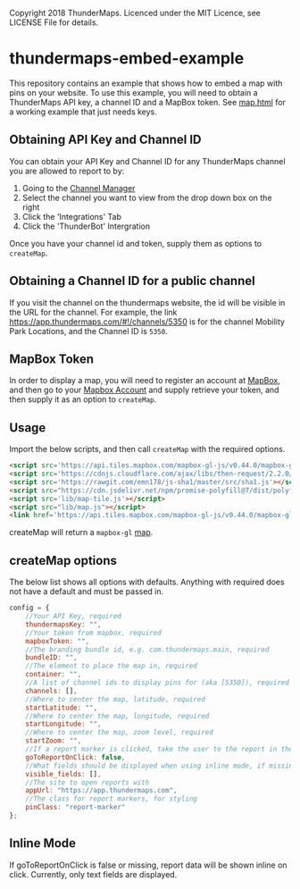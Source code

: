 Copyright 2018 ThunderMaps. Licenced under the MIT Licence, see LICENSE File for details.
# thundermaps-embed-example
This repository contains an example that shows how to embed a map with pins on your website.
To use this example, you will need to obtain a ThunderMaps API key, a channel ID and a MapBox token.
See [map.html](map.html) for a working example that just needs keys. 

Obtaining API Key and Channel ID
--------------------------------
You can obtain your API Key and Channel ID for any ThunderMaps channel you are allowed to report to by:

1. Going to the [Channel Manager](https://app.thundermaps.com/#!/channel-manager)
1. Select the channel you want to view from the drop down box on the right
1. Click the 'Integrations' Tab
1. Click the 'ThunderBot' Intergration

Once you have your channel id and token, supply them as options to `createMap`.

Obtaining a Channel ID for a public channel
-------------------------------------------
If you visit the channel on the thundermaps website, the id will be visible in the URL for the channel.
For example, the link <https://app.thundermaps.com/#!/channels/5350> is for the channel Mobility Park Locations, and the Channel ID is `5350`. 

MapBox Token
------------
In order to display a map, you will need to register an account at [MapBox](https://mapbox.com), and then go to your [Mapbox Account](https://www.mapbox.com/account/) and supply retrieve your token, and then supply it as an option to `createMap`.

Usage
-----
Import the below scripts, and then call `createMap` with the required options.
```html
<script src='https://api.tiles.mapbox.com/mapbox-gl-js/v0.44.0/mapbox-gl.js'></script>
<script src='https://cdnjs.cloudflare.com/ajax/libs/then-request/2.2.0/request.min.js'></script>
<script src='https://rawgit.com/emn178/js-sha1/master/src/sha1.js'></script>
<script src="https://cdn.jsdelivr.net/npm/promise-polyfill@7/dist/polyfill.min.js"></script>
<script src='lib/map-tile.js'></script>
<script src="lib/map.js"></script>
<link href='https://api.tiles.mapbox.com/mapbox-gl-js/v0.44.0/mapbox-gl.css' rel='stylesheet' />
```

createMap will return a `mapbox-gl` [map](https://www.mapbox.com/mapbox-gl-js/api/#map).

createMap options
-----------------
The below list shows all options with defaults. Anything with required does not have a default and must be passed in.
```javascript
config = {
    //Your API Key, required
    thundermapsKey: "",
    //Your token from mapbox, required
    mapboxToken: "",
    //The branding bundle id, e.g. com.thundermaps.main, required
    bundleID: "",
    //The element to place the map in, required
    container: "",
    //A list of channel ids to display pins for (aka [5350]), required
    channels: [],
    //Where to center the map, latitude, required
    startLatitude: "",
    //Where to center the map, longitude, required
    startLongitude: "",
    //Where to center the map, zoom level, required
    startZoom: "",
    //If a report marker is clicked, take the user to the report in the app, else show report data inline
    goToReportOnClick: false,
    //What fields should be displayed when using inline mode, if missing all fields are shown.
    visible_fields: [],
    //The site to open reports with
    appUrl: "https://app.thundermaps.com",
    //The class for report markers, for styling
    pinClass: "report-marker"
};
```
Inline Mode
-----------
If goToReportOnClick is false or missing, report data will be shown inline on click. Currently, only text fields are displayed.